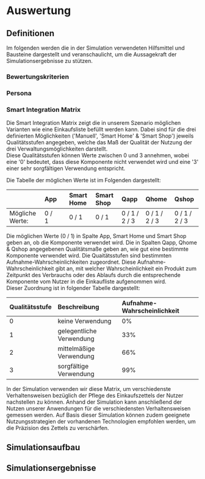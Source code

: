 # Auswertung

## Definitionen

Im folgenden werden die in der Simulation verwendeten Hilfsmittel und Bausteine dargestellt und veranschaulicht, um die Aussagekraft der Simulationsergebnisse zu stützen.

### Bewertungskriterien



### Persona

### Smart Integration Matrix

Die Smart Integration Matrix zeigt die in unserem Szenario möglichen Varianten wie eine Einkaufsliste befüllt werden kann. Dabei sind für die drei definierten Möglichkeiten \('Manuell', 'Smart Home' & 'Smart Shop'\) jeweils Qualitätsstufen angegeben, welche das Maß der Qualität der Nutzung der drei Verwaltungsmöglichkeiten darstellt.   
Diese Qualitätsstufen können Werte zwischen 0 und 3 annehmen, wobei eine '0' bedeutet, dass diese Komponente nicht verwendet wird und eine '3' einer sehr sorgfältigen Verwendung entspricht.

Die Tabelle der möglichen Werte ist im Folgenden dargestellt: 

|  | **App** |    | **Smart Home** | **Smart Shop** | **Qapp** | **Qhome** | **Qshop** |
| :--- | :--- | :--- | :--- | :--- | :--- | :--- | :--- |
| Mögliche Werte: | 0 / 1 |    | 0 / 1 | 0 / 1 | 0 / 1 / 2 / 3 | 0 / 1 / 2 / 3 | 0 / 1 / 2 / 3 |

Die möglichen Werte \(0 / 1\) in Spalte App, Smart Home und Smart Shop geben an, ob die Komponente verwendet wird. Die in Spalten Qapp, Qhome & Qshop angegebenen Qualitätsmaße geben an, wie gut eine bestimmte Komponente verwendet wird. Die Quaitätsstufen sind bestimmten Aufnahme-Wahrscheinlichkeiten zugeordnet. Diese Aufnahme-Wahrscheinlichkeit gibt an, mit welcher Wahrscheinlichkeit ein Produkt zum Zeitpunkt des Verbrauchs oder des Ablaufs durch die entsprechende Komponente vom Nutzer in die Einkaufliste aufgenommen wird.  
Dieser Zuordnung ist in folgender Tabelle dargestellt:

| Qualitätsstufe | Beschreibung | Aufnahme-Wahrscheinlichkeit |
| :--- | :--- | :--- |
| 0 | keine Verwendung | 0% |
| 1 | gelegentliche Verwendung | 33% |
| 2 | mittelmäßige Verwendung | 66% |
| 3 | sorgfältige Verwendung | 99% |

In der Simulation verwenden wir diese Matrix, um verschiedenste Verhaltensweisen bezüglich der Pflege des Einkaufszettels der Nutzer nachstellen zu können. Anhand der Simulation kann anschließend der Nutzen unserer Anwendungen für die verschiedensten Verhaltensweisen gemessen werden. Auf Basis dieser Simulation können zudem geeignete Nutzungsstrategien der vorhandenen Technologien empfohlen werden, um die Präzision des Zettels zu verschärfen.

## Simulationsaufbau

## Simulationsergebnisse




